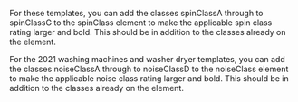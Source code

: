 For these templates, you can add the classes spinClassA through to spinClassG to the spinClass element to make the applicable spin class rating larger and bold. This should be in addition to the classes already on the element.

For the 2021 washing machines and washer dryer templates, you can add the classes noiseClassA through to noiseClassD to the noiseClass element to make the applicable noise class rating larger and bold. This should be in addition to the classes already on the element.
